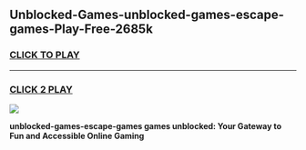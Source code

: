 
## Unblocked-Games-unblocked-games-escape-games-Play-Free-2685k
<h3>
<a href="https://premium76.site?title=unblocked-games-escape-games&ref=23A">CLICK TO PLAY</a></h3>
<hr>

<h3>
<a href="https://premium76.site?title=unblocked-games-escape-games&ref=23A">CLICK 2 PLAY</a>
  
</h3>

<a href="https://premium76.site?title=unblocked-games-escape-games&ref=23A"><img src="https://clearcache.store/games.png"></a>


**unblocked-games-escape-games games unblocked: Your Gateway to Fun and Accessible Online Gaming**
